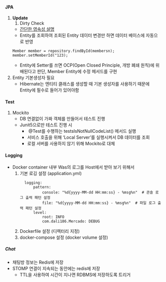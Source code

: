 #### JPA 
1. **Update**
	1. Dirty Check
	- [간단한 영속성 설명](https://study-easy-coding.tistory.com/105)
	- Entity를 조회하여 조회된 Entity 데이터 변경만 하면 데이터 베이스에 자동으로 반영
	```
	Member member = repository.findById(membersn);
	member.setMemberId("123);
	```
	- Entity에 Setter를 쓰면 OCP(Open Closed Principle, 개방 폐쇄 원칙)에 위배된다고 판단, Member Entity에 수정 메서드를 구현
2. Entity 기본생성자 필요
	- Hibernate는 엔티티 클래스를 생성할 때 기본 생성자를 사용하기 때문에 Entity에 필수로 들어가 있어야함
#### Test
1. Mockito
	- DB 연결없이 가짜 객체를 만들어서 테스트 진행
	- Junit5으로만 테스트 진행 시
		-  @Test를 수행하는 testsIsNotNullCodeList() 메서드 실행
		- 서비스 호출을 위해 ‘Local Server’를 실행시켜서 DB 데이터를 조회
		- 로컬 서버를 사용하지 않기 위해 Mockito로 대체

#### Logging
- Docker container 내부 Was의 로그를 Host에서 받아 보기 위해서
	1. 기본 로깅 설정 (application.yml)
		```
		  logging:
			  pattern:
				  console: "%d{yyyy-MM-dd HH:mm:ss} - %msg%n"  # 콘솔 로그 출력 패턴 설정
				  file: "%d{yyyy-MM-dd HH:mm:ss} - %msg%n"  # 파일 로그 출력 패턴 설정
			  level:
				  root: INFO
				  com.dali186.Mercado: DEBUG
		```
	1. Dockerfile 설정 (디렉터리 지정)
	2. docker-compose 설정 (docker volume 설정)

##### Chat
- 채팅방 정보는 Redis에 저장
- STOMP 연결이 지속되는 동안에는 redis에 저장
	- TTL을 사용하여 시간이 지나면 RDBMS에 저장하도록 트리거